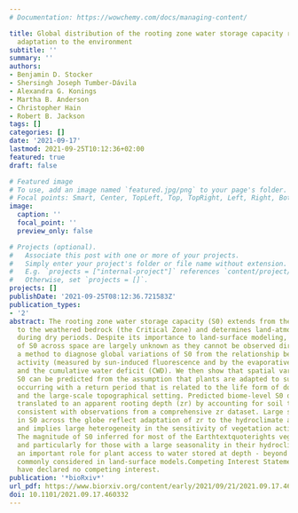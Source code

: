 ```yaml
---
# Documentation: https://wowchemy.com/docs/managing-content/

title: Global distribution of the rooting zone water storage capacity reflects plant
  adaptation to the environment
subtitle: ''
summary: ''
authors:
- Benjamin D. Stocker
- Shersingh Joseph Tumber-Dávila
- Alexandra G. Konings
- Martha B. Anderson
- Christopher Hain
- Robert B. Jackson
tags: []
categories: []
date: '2021-09-17'
lastmod: 2021-09-25T10:12:36+02:00
featured: true
draft: false

# Featured image
# To use, add an image named `featured.jpg/png` to your page's folder.
# Focal points: Smart, Center, TopLeft, Top, TopRight, Left, Right, BottomLeft, Bottom, BottomRight.
image:
  caption: ''
  focal_point: ''
  preview_only: false

# Projects (optional).
#   Associate this post with one or more of your projects.
#   Simply enter your project's folder or file name without extension.
#   E.g. `projects = ["internal-project"]` references `content/project/deep-learning/index.md`.
#   Otherwise, set `projects = []`.
projects: []
publishDate: '2021-09-25T08:12:36.721583Z'
publication_types:
- '2'
abstract: The rooting zone water storage capacity (S0) extends from the soil surface
  to the weathered bedrock (the Critical Zone) and determines land-atmosphere exchange
  during dry periods. Despite its importance to land-surface modeling, variations
  of S0 across space are largely unknown as they cannot be observed directly. We developed
  a method to diagnose global variations of S0 from the relationship between vegetation
  activity (measured by sun-induced fluorescence and by the evaporative fraction)
  and the cumulative water deficit (CWD). We then show that spatial variations in
  S0 can be predicted from the assumption that plants are adapted to sustain CWD extremes
  occurring with a return period that is related to the life form of dominant plants
  and the large-scale topographical setting. Predicted biome-level S0 distributions,
  translated to an apparent rooting depth (zr) by accounting for soil texture, are
  consistent with observations from a comprehensive zr dataset. Large spatial variations
  in S0 across the globe reflect adaptation of zr to the hydroclimate and topography
  and implies large heterogeneity in the sensitivity of vegetation activity to drought.
  The magnitude of S0 inferred for most of the Earthtextquoterights vegetated regions
  and particularly for those with a large seasonality in their hydroclimate indicates
  an important role for plant access to water stored at depth - beyond the soil layers
  commonly considered in land-surface models.Competing Interest StatementThe authors
  have declared no competing interest.
publication: '*bioRxiv*'
url_pdf: https://www.biorxiv.org/content/early/2021/09/21/2021.09.17.460332
doi: 10.1101/2021.09.17.460332
---
```

